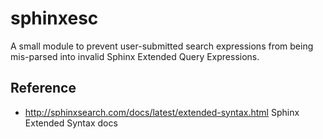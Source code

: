 # sphinxesc

A small module to prevent user-submitted search expressions from being 
mis-parsed into invalid Sphinx Extended Query Expressions.


## Reference

* <http://sphinxsearch.com/docs/latest/extended-syntax.html> Sphinx Extended Syntax docs
